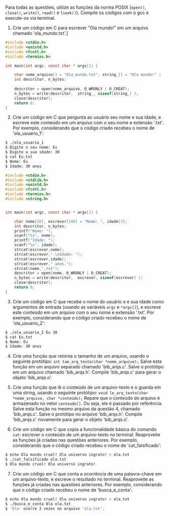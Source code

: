 Para todas as questões, utilize as funções da norma POSIX (`open()`, `close()`, `write()`, `read()` e `lseek()`). Compile os códigos com o gcc e execute-os via terminal.

1. Crie um código em C para escrever "Ola mundo!" em um arquivo chamado 'ola_mundo.txt'.]
```C
#include <stdio.h>
#include <unistd.h> 
#include <fcntl.h> 
#include <termios.h>

int main(int argc, const char * argv[]) {

	char nome_arquivo[] = "Ola_mundo.txt", string_[] = "Ola mundo!" ;
	int descritor, n_bytes;
    
	descritor = open(nome_arquivo, O_WRONLY | O_CREAT);
	n_bytes = write(descritor,  string_, sizeof(string_) );		
	close(descritor);
	return 0;
}

```

2. Crie um código em C que pergunta ao usuário seu nome e sua idade, e escreve este conteúdo em um arquivo com o seu nome e extensão '.txt'. Por exemplo, considerando que o código criado recebeu o nome de 'ola_usuario_1':

```bash
$ ./ola_usuario_1
$ Digite o seu nome: Eu
$ Digite a sua idade: 30
$ cat Eu.txt
$ Nome: Eu
$ Idade: 30 anos
```
```C
#include <stdio.h>
#include <stdlib.h>
#include <unistd.h> 
#include <fcntl.h> 
#include <termios.h>
#include <string.h>


int main(int argc, const char * argv[]) {

	char nome[20], escrever[100] = "Nome: ", idade[3];
	int descritor, n_bytes;
    printf("Nome: ");
    scanf("%s", nome);
    printf("Idade: ");
    scanf("%s", idade);
    strcat(escrever,nome);
    strcat(escrever,".\nIdade: ");
    strcat(escrever,idade);
    strcat(escrever," anos.");
    strcat(nome,".txt");
	descritor = open(nome, O_WRONLY | O_CREAT);
	n_bytes = write(descritor,  escrever, sizeof(escrever) );		
	close(descritor);
	return 0;
}
```

3. Crie um código em C que recebe o nome do usuário e e sua idade como argumentos de entrada (usando as variáveis `argc` e `*argv[]`), e escreve este conteúdo em um arquivo com o seu nome e extensão '.txt'. Por exemplo, considerando que o código criado recebeu o nome de 'ola_usuario_2':

```bash
$ ./ola_usuario_2 Eu 30
$ cat Eu.txt
$ Nome: Eu
$ Idade: 30 anos
```

4. Crie uma função que retorna o tamanho de um arquivo, usando o seguinte protótipo: `int tam_arq_texto(char *nome_arquivo);` Salve esta função em um arquivo separado chamado 'bib_arqs.c'. Salve o protótipo em um arquivo chamado 'bib_arqs.h'. Compile 'bib_arqs.c' para gerar o objeto 'bib_arqs.o'.

5. Crie uma função que lê o conteúdo de um arquivo-texto e o guarda em uma string, usando o seguinte protótipo: `void le_arq_texto(char *nome_arquivo, char *conteúdo);` Repare que o conteúdo do arquivo é armazenado no vetor `conteudo[]`. Ou seja, ele é passado por referência. Salve esta função no mesmo arquivo da questão 4, chamado 'bib_arqs.c'. Salve o protótipo no arquivo 'bib_arqs.h'. Compile 'bib_arqs.c' novamente para gerar o objeto 'bib_arqs.o'.

6. Crie um código em C que copia a funcionalidade básica do comando `cat`: escrever o conteúdo de um arquivo-texto no terminal. Reaproveite as funções já criadas nas questões anteriores. Por exemplo, considerando que o código criado recebeu o nome de 'cat_falsificado':

```bash
$ echo Ola mundo cruel! Ola universo ingrato! > ola.txt
$ ./cat_falsificado ola.txt
$ Ola mundo cruel! Ola universo ingrato!
```

7. Crie um código em C que conta a ocorrência de uma palavra-chave em um arquivo-texto, e escreve o resultado no terminal. Reaproveite as funções já criadas nas questões anteriores. Por exemplo, considerando que o código criado recebeu o nome de 'busca_e_conta':

```bash
$ echo Ola mundo cruel! Ola universo ingrato! > ola.txt
$ ./busca_e_conta Ola ola.txt
$ 'Ola' ocorre 2 vezes no arquivo 'ola.txt'.
```
